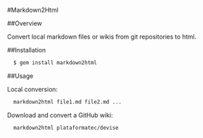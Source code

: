 #Markdown2Html

##Overview

Convert local markdown files or wikis from git repositories to html.

##Installation

```bash
  $ gem install markdown2html
```

##Usage

Local conversion:

```bash
  markdown2html file1.md file2.md ...
```

Download and convert a GitHub wiki:

```bash
  markdown2html plataformatec/devise
```
